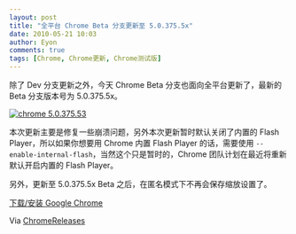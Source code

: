 ```yaml
---
layout: post
title: "全平台 Chrome Beta 分支更新至 5.0.375.5x"
date: 2010-05-21 10:03
author: Eyon
comments: true
tags: [Chrome, Chrome更新, Chrome测试版]
---
```

除了 Dev 分支更新之外，今天 Chrome Beta 分支也面向全平台更新了，最新的 Beta 分支版本号为 5.0.375.5x。

<a href="http://img.chromi.org/2010/05/chrome-5.0.375.53.png">![](http://img.chromi.org/2010/05/chrome-5.0.375.53.png "chrome 5.0.375.53")</a>

本次更新主要是修复一些崩溃问题，另外本次更新暂时默认关闭了内置的 Flash Player，所以如果你想要用 Chrome 内置 Flash Player 的话，需要使用 `--enable-internal-flash`，当然这个只是暂时的，Chrome 团队计划在最近将重新默认开启内置的 Flash Player。

另外，更新至 5.0.375.5x Beta 之后，在匿名模式下不再会保存缩放设置了。

[下载/安装 Google Chrome](http://www.chromi.org/chromedownload/)

Via [ChromeReleases](http://googlechromereleases.blogspot.com/2010/05/beta-channel-update_20.html)


